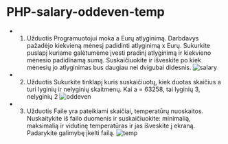 # PHP-salary-oddeven-temp 
- 1. Užduotis
Programuotojui moka a Eurų atlyginimą. Darbdavys pažadėjo kiekvieną mėnesį padidinti atlyginimą x Eurų. Sukurkite puslapį kuriame galėtumėme įvesti pradinį atlyginimą ir kiekvieno mėnesio padidinamą sumą. Suskaičiuokite ir išveskite po kiek mėnesių jo atlyginimas bus daugiau nei dvigubai didesnis.
![salary](https://user-images.githubusercontent.com/106965421/186417113-cde01cff-ead4-4c9a-8546-ed3ece994723.png)

- 2. Užduotis
Sukurkite tinklapį kuris suskaičiuotų, kiek duotas skaičius a turi lyginių ir nelyginių skaitmenų. Kai a = 63258, tai lyginių 3, nelyginių 2
![oddeven](https://user-images.githubusercontent.com/106965421/186417285-a3bce6ec-3f62-4937-adfa-2994107f0082.png)

- 3. Užduotis
Faile yra pateikiami skaičiai, temperatūrų nuoskaitos. Nuskaitykite iš failo duomenis ir suskaičiuokite: minimalią, maksimalią ir vidutinę temperatūras ir jas išveskite į ekraną.  Padarykite galimybę įkelti failą.
![temp](https://user-images.githubusercontent.com/106965421/186417345-cbc3e431-ccfd-4ea5-bffc-88f6b67d11a6.png)
